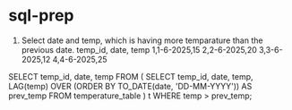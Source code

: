 # sql-prep


1. Select date and temp, which is having more temparature than the previous date.
temp_id, date, temp
1,1-6-2025,15
2,2-6-2025,20
3,3-6-2025,12
4,4-6-2025,25

SELECT 
    temp_id,
    date,
    temp
FROM (
    SELECT 
        temp_id,
        date,
        temp,
        LAG(temp) OVER (ORDER BY TO_DATE(date, 'DD-MM-YYYY')) AS prev_temp
    FROM temperature_table
) t
WHERE temp > prev_temp;
